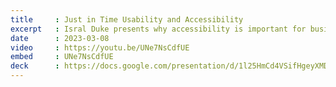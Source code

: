 ```yaml
---
title     : Just in Time Usability and Accessibility
excerpt   : Isral Duke presents why accessibility is important for business. He also presents 10 things that site owners can do to quick check their site’s accessibility and usability. Presented at a local ecommerce group lunch.
date      : 2023-03-08
video     : https://youtu.be/UNe7NsCdfUE
embed     : UNe7NsCdfUE
deck      : https://docs.google.com/presentation/d/1l25HmCd4VSifHgeyXMD4Ydr70hDyX4-gFm_EN2qiMDY/edit?usp=sharing
---
```

